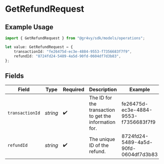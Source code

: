 # GetRefundRequest

## Example Usage

```typescript
import { GetRefundRequest } from "@gr4vy/sdk/models/operations";

let value: GetRefundRequest = {
    transactionId: "fe26475d-ec3e-4884-9553-f7356683f7f9",
    refundId: "8724fd24-5489-4a5d-90fd-0604df7d3b83",
};
```

## Fields

| Field                                                  | Type                                                   | Required                                               | Description                                            | Example                                                |
| ------------------------------------------------------ | ------------------------------------------------------ | ------------------------------------------------------ | ------------------------------------------------------ | ------------------------------------------------------ |
| `transactionId`                                        | *string*                                               | :heavy_check_mark:                                     | The ID for the transaction to get the information for. | fe26475d-ec3e-4884-9553-f7356683f7f9                   |
| `refundId`                                             | *string*                                               | :heavy_check_mark:                                     | The unique ID of the refund.                           | 8724fd24-5489-4a5d-90fd-0604df7d3b83                   |